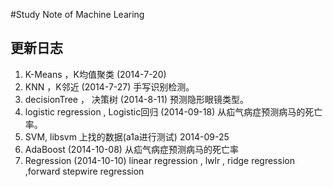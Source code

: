 ﻿#Study Note of Machine Learing

## 更新日志

1.  K-Means ，K均值聚类  (2014-7-20)
2.  KNN ，K邻近      (2014-7-27) 手写识别检测。
3.  decisionTree ， 决策树  (2014-8-11) 预测隐形眼镜类型。
4.  logistic regression , Logistic回归 (2014-09-18) 从疝气病症预测病马的死亡率。
5.  SVM,  libsvm 上找的数据(a1a进行测试)  2014-09-25
6.  AdaBoost (2014-10-08) 从疝气病症预测病马的死亡率
7.  Regression (2014-10-10) linear regression , lwlr , ridge regression ,forward stepwire regression 
